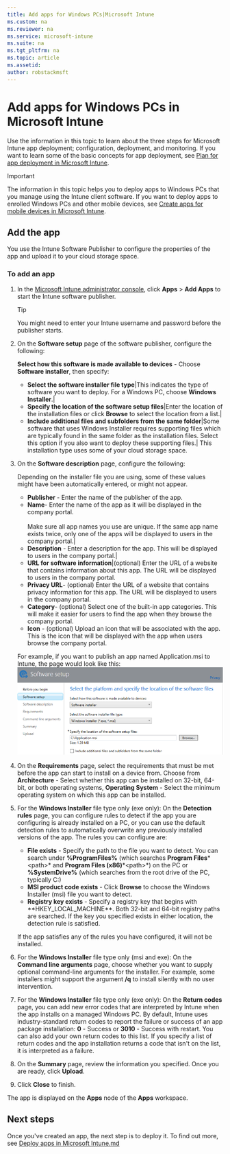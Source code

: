 ```yaml
---
title: Add apps for Windows PCs|Microsoft Intune
ms.custom: na
ms.reviewer: na
ms.service: microsoft-intune
ms.suite: na
ms.tgt_pltfrm: na
ms.topic: article
ms.assetid: 
author: robstackmsft
---
```

# Add apps for Windows PCs in Microsoft Intune

Use the information in this topic to learn about the three steps for Microsoft Intune app deployment; configuration, deployment, and monitoring. If you want to learn some of the basic concepts for app deployment, see [Plan for app deployment in Microsoft Intune](../PlanDesign/plan-for-app-deployment-in-microsoft-intune.md).

> [!IMPORTANT]
> The information in this topic helps you to deploy apps to Windows PCs that you manage using the Intune client software. If you want to deploy apps to enrolled Windows PCs and other mobile devices, see [Create apps for mobile devices in Microsoft Intune](create-apps-for-mobile-devices-in-microsoft-intune.md).

## Add the app
You use the Intune Software Publisher to configure the properties of the app and upload it to your cloud storage space.

### To add an app

1.  In the [Microsoft Intune administrator console](https://manage.microsoft.com), click **Apps** &gt; **Add Apps** to start the Intune software publisher.

    > [!TIP]
    > You might need to enter your Intune username and password before the publisher starts.



2.  On the **Software setup** page of the software publisher, configure the following:

    **Select how this software is made available to devices** - Choose **Software installer**, then specify:

	- **Select the software installer file type**|This indicates the type of software you want to deploy. For a Windows PC, choose **Windows Installer**.|
    - **Specify the location of the software setup files**|Enter the location of the installation files or click **Browse** to select the location from a list.|
    - **Include additional files and subfolders from the same folder**|Some software that uses Windows Installer requires supporting files which are typically found in the same folder as the installation files. Select this option if you also want to deploy these supporting files.|
   This installation type uses some of your cloud storage space.

3.  On the **Software description** page, configure the following:

    Depending on the installer file you are using, some of these values might have been automatically entered, or might not appear.

	- **Publisher** - Enter the name of the publisher of the app.
    - **Name**- Enter the name of the app as it will be displayed in the company portal.<br /><br />Make sure all app names you use are unique. If the same app name exists twice, only one of the apps will be displayed to users in the company portal.|
    - **Description** - Enter a description for the app. This will be displayed to users in the company portal.|
    - **URL for software information**|(optional) Enter the URL of a website that contains information about this app. The URL will be displayed to users in the company portal.
    - **Privacy URL**- (optional) Enter the URL of a website that contains privacy information for this app. The URL will be displayed to users in the company portal.
    - **Category**- (optional) Select one of the built-in app categories. This will make it easier for users to find the app when they browse the company portal.
    - **Icon** - (optional) Upload an icon that will be associated with the app. This is the icon that will be displayed with the app when users browse the company portal.

	For example, if you want to publish an app named Application.msi to Intune, the page would look like this:
	![PC Software Publisher](./media/publisher-for-pc.png)

4.  On the **Requirements** page, select the requirements that must be met before the app can start to install on a device from. Choose from **Architecture** - Select whether this app can be installed on 32-bit, 64-bit, or both operating systems, **Operating System** - Select the minimum operating system on which this app can be installed.

5.  For the **Windows Installer** file type only (exe only): On the **Detection rules** page, you can configure rules to detect if the app you are configuring is already installed on a PC, or  you can use the default detection rules to automatically overwrite any previously installed versions of the app.
	The rules you can configure are:
	- **File exists** - Specify the path to the file you want to detect. You can search under **%ProgramFiles%** (which searches **Program Files**\*&lt;path&gt;* and **Program Files (x86)**\*&lt;path&gt;*) on the PC or **%SystemDrive%** (which searches from the root drive of the PC, typically C:)
	- **MSI product code exists** - Click **Browse** to choose the Windows Installer (msi) file you want to detect. 
	- **Registry key exists** - Specify a registry key that begins with **HKEY_LOCAL_MACHINE\**. Both 32-bit and 64-bit registry paths are searched. If the key you specified exists in either location, the detection rule is satisfied.

    If the app satisfies any of the rules you have configured, it will not be installed.

6.  For the **Windows Installer** file type only (msi and exe): On the **Command line arguments** page, choose whether you want to supply optional command-line arguments for the installer. For example, some installers might support the argument **/q** to install silently with no user intervention.

7.  For the **Windows Installer** file type only (exe only): On the **Return codes** page, you can add new error codes that are interpreted by Intune when the app installs on a managed Windows PC.
    By default, Intune uses industry-standard return codes to report the failure or success of an app package installation: **0** - Success or **3010** - Success with restart. You can also add your own return codes to this list. If you specify a list of return codes and the app installation returns a code that isn't on the list, it is interpreted as a failure.

8.  On the **Summary** page, review the information you specified. Once you are ready, click **Upload**.

9. Click **Close** to finish.

The app is displayed on the **Apps** node of the **Apps** workspace.

## Next steps

Once you've created an app, the next step is to deploy it. To find out more, see [Deploy apps in Microsoft Intune.md](deploy-apps-in-microsoft-intune.md)